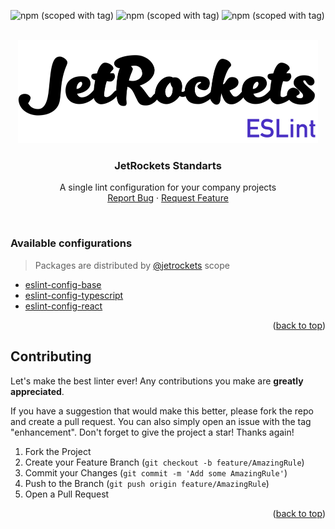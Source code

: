![<object>npm (scoped with tag)</object>](https://img.shields.io/npm/v/@jetrockets/eslint-config-base/latest?color=%2300E400&label=eslint-config-base&logo=javascript&logoColor=%23fff&style=flat-square?link=http://left&link=http://right)
![npm (scoped with tag)](https://img.shields.io/npm/v/@jetrockets/eslint-config-typescript/latest?color=%2300E400&label=eslint-config-typescript&logo=typescript&logoColor=%23fff&style=flat-square)
![npm (scoped with tag)](https://img.shields.io/npm/v/@jetrockets/eslint-config-react/latest?color=%2300E400&label=eslint-config-react&logo=react&logoColor=%23fff&style=flat-square)

<!-- PROJECT LOGO -->
<br />
<div align="center">
  <a href="https://github.com/jetrockets/eslint-config">
    <img src="https://github.com//jetrockets/eslint-config/raw/master/images/logo.png" alt="Logo" width="480">
  </a>

  <h3 align="center">JetRockets Standarts</h3>

  <p align="center">
    A single lint configuration for your company projects
    <!-- <br />
    <a href="https://github.com/jetrockets/eslint-config"><strong>Explore the docs »</strong></a> -->
    <br />
    <!-- <br /> -->
    <!-- <a href="https://github.com/jetrockets/eslint-config">View Demo</a> -->
    <!-- · -->
    <a href="https://github.com/jetrockets/eslint-config/issues">Report Bug</a>
    ·
    <a href="https://github.com/jetrockets/eslint-config/issues">Request Feature</a>
  </p>
</div>
<br />


### Available configurations

> Packages are distributed by [@jetrockets](https://www.npmjs.com/org/jetrockets) scope

* [eslint-config-base](https://github.com/jetrockets/eslint-config/packages/1134972)
* [eslint-config-typescript](https://github.com/jetrockets/eslint-config/packages/1134979)
* [eslint-config-react](https://github.com/jetrockets/eslint-config/packages/1134980)

<p align="right">(<a href="#top">back to top</a>)</p>


<!-- GETTING STARTED -->
<!-- ## [@jetrockets/eslint-config-base](https://github.com/jetrockets/eslint-config/packages/1134972)

A package for basic configuration of javascript code
1. Install package
   ```sh
   npm install @jetrockets/eslint-config-base@latest
   ```
2. Enter your API in `config.js`
   ```js
   module.exports = {
     extends: [
      '@jetrockets/eslint-config-base',
      ...
    ],
    ...
   }
   ```
<p align="right">(<a href="#top">back to top</a>)</p> -->

<!-- GETTING STARTED -->
<!-- ## [@jetrockets/eslint-config-typescript](https://github.com/jetrockets/eslint-config/packages/1134972)

A package for basic configuration of typescript code
1. Install packages
   ```sh
   npm install @jetrockets/eslint-config-base@latest @jetrockets/eslint-config-typescript@latest
   ```
2. Enter your API in `config.js`
   ```js
   module.exports = {
     extends: [
      '@jetrockets/eslint-config-base',
      '@jetrockets/eslint-config-typescript',
      ...
    ],
    ...
   }
   ```
<p align="right">(<a href="#top">back to top</a>)</p> -->

<!-- CONTRIBUTING -->
## Contributing

Let's make the best linter ever! Any contributions you make are **greatly appreciated**.

If you have a suggestion that would make this better, please fork the repo and create a pull request. You can also simply open an issue with the tag "enhancement".
Don't forget to give the project a star! Thanks again!

1. Fork the Project
2. Create your Feature Branch (`git checkout -b feature/AmazingRule`)
3. Commit your Changes (`git commit -m 'Add some AmazingRule'`)
4. Push to the Branch (`git push origin feature/AmazingRule`)
5. Open a Pull Request

<p align="right">(<a href="#top">back to top</a>)</p>
